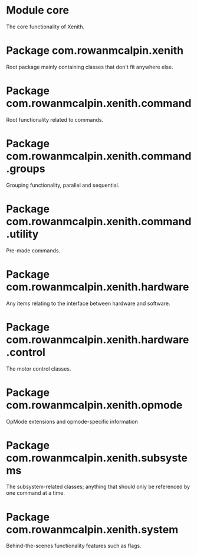 # Module core

The core functionality of Xenith.

# Package com.rowanmcalpin.xenith

Root package mainly containing classes that don't fit anywhere else.

# Package com.rowanmcalpin.xenith.command

Root functionality related to commands.

# Package com.rowanmcalpin.xenith.command.groups

Grouping functionality, parallel and sequential.

# Package com.rowanmcalpin.xenith.command.utility

Pre-made commands.

# Package com.rowanmcalpin.xenith.hardware

Any items relating to the interface between hardware and software.

# Package com.rowanmcalpin.xenith.hardware.control

The motor control classes.

# Package com.rowanmcalpin.xenith.opmode

OpMode extensions and opmode-specific information

# Package com.rowanmcalpin.xenith.subsystems

The subsystem-related classes; anything that should only be referenced by one command at a time.

# Package com.rowanmcalpin.xenith.system

Behind-the-scenes functionality features such as flags.